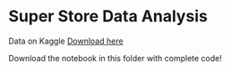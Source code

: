 # Super Store Data Analysis 

Data on Kaggle <a href = "https://www.kaggle.com/datasets/vivek468/superstore-dataset-final"> Download here </a>

Download the notebook in this folder with complete code!

